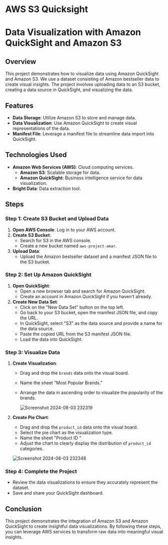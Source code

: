 # AWS S3 Quicksight
# Data Visualization with Amazon QuickSight and Amazon S3

## Overview
This project demonstrates how to visualize data using Amazon QuickSight and Amazon S3. We use a dataset consisting of Amazon bestseller data to create visual insights. The project involves uploading data to an S3 bucket, creating a data source in QuickSight, and visualizing the data.

## Features
- **Data Storage**: Utilize Amazon S3 to store and manage data.
- **Data Visualization**: Use Amazon QuickSight to create visual representations of the data.
- **Manifest File**: Leverage a manifest file to streamline data import into QuickSight.

## Technologies Used
- **Amazon Web Services (AWS)**: Cloud computing services.
  - **Amazon S3**: Scalable storage for data.
  - **Amazon QuickSight**: Business intelligence service for data visualization.
- **Bright Data**: Data extraction tool.

## Steps

### Step 1: Create S3 Bucket and Upload Data
1. **Open AWS Console**: Log in to your AWS account.
2. **Create S3 Bucket**: 
   - Search for S3 in the AWS console.
   - Create a new bucket named `aws-project-amar`.
3. **Upload Data**:
   - Upload the Amazon bestseller dataset and a manifest JSON file to the S3 bucket.

### Step 2: Set Up Amazon QuickSight
1. **Open QuickSight**:
   - Open a new browser tab and search for Amazon QuickSight.
   - Create an account in Amazon QuickSight if you haven't already.
2. **Create New Data Set**:
   - Click on the "New Data Set" button on the top left.
   - Go back to your S3 bucket, open the manifest JSON file, and copy the URL.
   - In QuickSight, select "S3" as the data source and provide a name for the data source.
   - Paste the copied URL from the S3 manifest JSON file.
   - Load the data into QuickSight.

### Step 3: Visualize Data
1. **Create Visualization**:
   - Drag and drop the `brands` data onto the visual board.
   - Name the sheet "Most Popular Brands."
   - Arrange the data in ascending order to visualize the popularity of the brands.

     ![Screenshot 2024-08-03 232319](https://github.com/user-attachments/assets/5b67a93b-0229-4975-b401-3b208a90cd00)
2. **Create Pie Chart**:
   - Drag and drop the `product_id` data onto the visual board.
   - Select the pie chart as the visualization type.
   - Name the sheet "Product ID "
   - Adjust the chart to clearly display the distribution of `product_id` categories.

    ![Screenshot 2024-08-03 232348](https://github.com/user-attachments/assets/cb8a29d4-3359-4ccc-82b3-07042df3fc23)
### Step 4: Complete the Project
- Review the data visualizations to ensure they accurately represent the dataset.
- Save and share your QuickSight dashboard.

## Conclusion
This project demonstrates the integration of Amazon S3 and Amazon QuickSight to create insightful data visualizations. By following these steps, you can leverage AWS services to transform raw data into meaningful visual insights.
